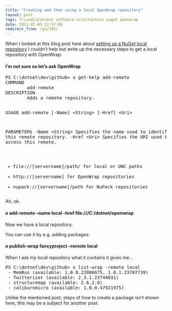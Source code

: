 ```yaml
---
title: "Creating and then using a local OpenWrap repository"
layout: post
tags: TrivadisContent software-architecture nuget openwrap
date: 2011-01-03 22:57:00
redirect_from: /go/195/
---
```


When I looked at this blog post here about [setting up a NuGet local repository](http://gregorsuttie.wordpress.com/2011/01/03/using-a-nuget-local-repository/) I couldn’t help but write up the necessary steps to get a local repository with OpenWrap:

#### I’m not sure so let’s ask OpenWrap
 <div style="padding-bottom: 0px; margin: 0px; padding-left: 0px; padding-right: 0px; display: inline; float: none; padding-top: 0px" id="scid:812469c5-0cb0-4c63-8c15-c81123a09de7:3c5d2646-cdea-43cf-ac5f-1db05b96e501" class="wlWriterEditableSmartContent"><pre name="code" class="c">PS C:\dotnet\dev\github&gt; o get-help add-remote
COMMAND
        add-remote
DESCRIPTION
        Adds a remote repository.

USAGE
        add-remote [-Name] &lt;String&gt; [-Href] &lt;Uri&gt;

PARAMETERS
        -Name &lt;String&gt;
                Specifies the name used to identify this remote repository.
        -Href &lt;Uri&gt;
                Specifies the URI used to access this remote.
 - file://[servername]/path/ for local or UNC paths
 - http://[servername] for OpenWrap repositories
 - nupack://[servername]/path for NuPack repositories</pre></div>

Ah, ok.

#### o add-remote –name local –href file:///C:/dotnet/openwrap

Now we have a local repository. 

You can use it by e.g. adding packages:

#### o publish-wrap fancyproject –remote local

When I ask my local repository what it contains it gives me...

<div style="padding-bottom: 0px; margin: 0px; padding-left: 0px; padding-right: 0px; display: inline; float: none; padding-top: 0px" id="scid:812469c5-0cb0-4c63-8c15-c81123a09de7:f0ae588e-1b1e-488b-b27d-982e78acefe9" class="wlWriterEditableSmartContent"><pre name="code" class="c">PS C:\dotnet\dev\github&gt; o list-wrap -remote local
 - MemBus (available: 1.0.0.22806675, 1.0.1.23707739)
 - Twitterizer (available: 2.3.1.23744031)
 - structuremap (available: 2.6.2.0)
 - caliburnmicro (available: 1.0.0.47921975)</pre></div>

Unlike the mentioned post, steps of how to create a package isn’t shown here, this may be a subject for another post.
